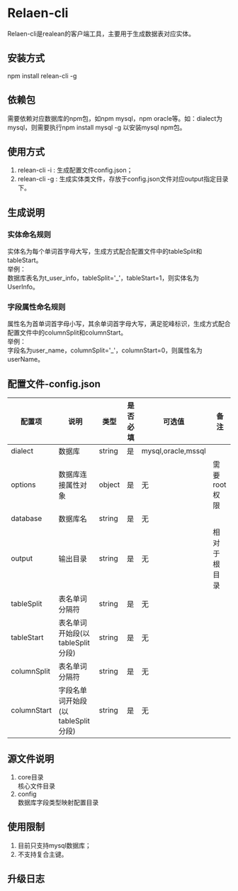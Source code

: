 # Relaen-cli
Relaen-cli是realean的客户端工具，主要用于生成数据表对应实体。

## 安装方式
npm install relean-cli -g
## 依赖包
需要依赖对应数据库的npm包，如npm mysql，npm oracle等。如：dialect为mysql，则需要执行npm install mysql -g 以安装mysql npm包。

## 使用方式
1. relean-cli -i : 生成配置文件config.json；
2. relean-cli -g : 生成实体类文件，存放于config.json文件对应output指定目录下。

## 生成说明
### 实体命名规则
实体名为每个单词首字母大写，生成方式配合配置文件中的tableSplit和tableStart。  
举例：  
数据库表名为t_user_info，tableSplit='_'，tableStart=1，则实体名为 UserInfo。

### 字段属性命名规则
属性名为首单词首字母小写，其余单词首字母大写，满足驼峰标识，生成方式配合配置文件中的columnSplit和columnStart。  
举例：  
字段名为user_name，columnSplit='_'，columnStart=0，则属性名为 userName。

## 配置文件-config.json
配置项|说明|类型|是否必填|可选值|备注
-|-|-|-|-|-
dialect|数据库|string|是|mysql,oracle,mssql
options|数据库连接属性对象|object|是|无|需要root权限
database|数据库名|string|是|无|
output|输出目录|string|是|无|相对于根目录
tableSplit|表名单词分隔符|string|是|无|
tableStart|表名单词开始段(以tableSplit分段)|string|是|无|
columnSplit|表名单词分隔符|string|是|无|
columnStart|字段名单词开始段(以tableSplit分段)|string|是|无|

## 源文件说明
1. core目录  
核心文件目录
2. config  
数据库字段类型映射配置目录

## 使用限制
1. 目前只支持mysql数据库；
2. 不支持复合主键。

## 升级日志

